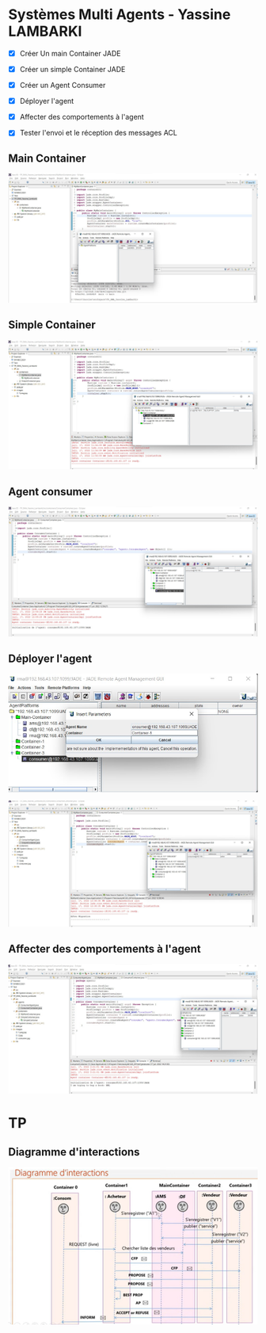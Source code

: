# Systèmes Multi Agents  - Yassine LAMBARKI


- [x] Créer Un main Container JADE
- [x] Créer un simple Container JADE
- [x] Créer un Agent Consumer
- [x] Déployer l'agent
- [x] Affecter des comportements à l'agent
- [x] Tester l'envoi et le réception des messages ACL



## Main Container  

![jade](/images/1.png.jpg)


## Simple Container

![AgentContainer](/images/2.jpg)

## Agent consumer

![consumerContainer](/images/consumer.jpg)

## Déployer l'agent

![consumerContainer](/images/deployerAgent.jpg)

![consumerContainer](/images/afterMigration.jpg)

## Affecter des comportements à l'agent

![consumerContainer](/images/comportement.jpg)


# TP  
## Diagramme d'interactions

![dinteraction](/images/diagramme.jpg)

